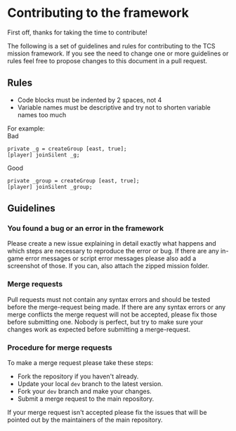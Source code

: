 # Contributing to the framework
First off, thanks for taking the time to contribute!

The following is a set of guidelines and rules for contributing to the TCS mission framework. If you see the need to change one or more guidelines or rules feel free to propose changes to this document in a pull request.


## Rules
* Code blocks must be indented by 2 spaces, not 4  
* Variable names must be descriptive and try not to shorten variable names too much  

For example:  
Bad
```sqf
private _g = createGroup [east, true];
[player] joinSilent _g;
```
Good
```sqf
private _group = createGroup [east, true];
[player] joinSilent _group;
```

## Guidelines
### You found a bug or an error in the framework
Please create a new issue explaining in detail exactly what happens and which steps are necessary to reproduce the error or bug.
If there are any in-game error messages or script error messages please also add a screenshot of those.
If you can, also attach the zipped mission folder.

### Merge requests
Pull requests must not contain any syntax errors and should be tested before the merge-request being made.
If there are any syntax errors or any merge conflicts the merge request will not be accepted, please fix those before submitting one.
Nobody is perfect, but try to make sure your changes work as expected before submitting a merge-request.

### Procedure for merge requests
To make a merge request please take these steps:
* Fork the repository if you haven't already.
* Update your local `dev` branch to the latest version.
* Fork your `dev` branch and make your changes.
* Submit a merge request to the main repository.

If your merge request isn't accepted please fix the issues that will be pointed out by the maintainers of the main repository.